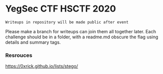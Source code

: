 # YegSec CTF HSCTF 2020
`Writeups in repository will be made public after event`

Please make a branch for writeups can join them all together later. 
Each challenge should be in a folder, with a readme.md obscure the flag
using details and summary tags.

### Resrouces
https://0xrick.github.io/lists/stego/
